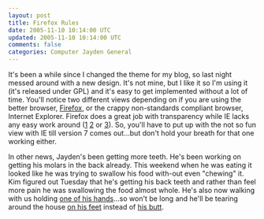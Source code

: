 ```yaml
---           
layout: post
title: Firefox Rules
date: 2005-11-10 10:14:00 UTC
updated: 2005-11-10 10:14:00 UTC
comments: false
categories: Computer Jayden General
---
```

It's been a while since I changed the theme for my blog, so last night messed around with a new design. It's not mine, but I like it so I'm using it (it's released under GPL) and it's easy to get implemented without a lot of time. You'll notice two different views depending on if you are using the better browser, [Firefox](http://www.mozilla.org/products/firefox/), or the crappy non-standards compliant browser, Internet Explorer. Firefox does a great job with transparency while IE lacks any easy work around ([1](http://homepage.ntlworld.com/bobosola/) [2](http://www.alistapart.com/stories/pngopacity/) or [3](http://webfx.eae.net/dhtml/pngbehavior/pngbehavior.html)). So, you'll have to put up with the not so fun view with IE till version 7 comes out...but don't hold your breath for that one working either.

In other news, Jayden's been getting more teeth. He's been working on getting his molars in the back already. This weekend when he was eating it looked like he was trying to swallow his food with-out even "chewing" it. Kim figured out Tuesday that he's getting his back teeth and rather than feel more pain he was swallowing the food almost whole. He's also now walking with us holding [one of his hands](http://www.flickr.com/photos/kevinminnis/61560295/)...so won't be long and he'll be tearing around the house [on his feet](http://www.flickr.com/photos/kevinminnis/61560196/) instead of [his butt](http://www.flickr.com/photos/kevinminnis/53506432/in/set-1189624/).
